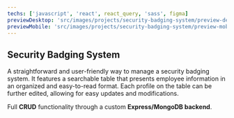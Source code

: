 ```yaml
---
techs: ['javascript', 'react', react_query, 'sass', figma]
previewDesktop: 'src/images/projects/security-badging-system/preview-desktop.webp'
previewMobile: 'src/images/projects/security-badging-system/preview-mobile.webp'
---
```


## Security Badging System

A straightforward and user-friendly way to manage a security badging system.
It features a searchable table that presents employee information in an organized and easy-to-read format.
Each profile on the table can be further edited, allowing for easy updates and modifications.

Full **CRUD** functionality through a custom **Express/MongoDB backend**.
